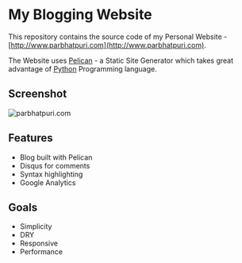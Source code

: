 My Blogging Website
===================

This repository contains the source code of my Personal Website - 
[http://www.parbhatpuri.com](http://www.parbhatpuri.com).

The Website uses [Pelican](http://blog.getpelican.com/) - a
Static Site Generator which takes great advantage of [Python](https://www.python.org/) Programming
language.

## Screenshot

![parbhatpuri.com](http://i.imgur.com/vh0XwYF.png)

## Features
- Blog built with Pelican
- Disqus for comments
- Syntax highlighting
- Google Analytics

## Goals
- Simplicity
- DRY
- Responsive
- Performance

